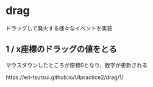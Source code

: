 <h1>drag</h1>
ドラッグして発火する様々なイベントを実装

<h2>1 / x座標のドラッグの値をとる</h2>
<p>マウスダウンしたところが座標0となり、数字が更新される</p>
<p>https://eri-tsutsui.github.io/UIpractice2/drag/1/</p>

